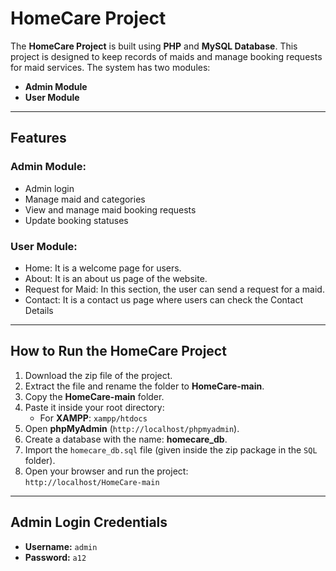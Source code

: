 # HomeCare Project

The **HomeCare Project** is built using **PHP** and **MySQL Database**. This project is designed to keep records of maids and manage booking requests for maid services. The system has two modules:  

- **Admin Module**  
- **User Module**  

---

## Features

### Admin Module:
- Admin login
- Manage maid and categories
- View and manage maid booking requests
- Update booking statuses 

### User Module:
-  Home: It is a welcome page for users.
-  About: It is an about us page of the website.
-  Request for Maid: In this section, the user can send a request for a maid.
-  Contact: It is a contact us page where users can check the Contact Details
---

## How to Run the HomeCare Project

1. Download the zip file of the project.
2. Extract the file and rename the folder to **HomeCare-main**.
3. Copy the **HomeCare-main** folder.
4. Paste it inside your root directory:  
   - For **XAMPP**: `xampp/htdocs`  
5. Open **phpMyAdmin** (`http://localhost/phpmyadmin`).
6. Create a database with the name: **homecare_db**.
7. Import the `homecare_db.sql` file (given inside the zip package in the `SQL` folder).
8. Open your browser and run the project:  
   `http://localhost/HomeCare-main`

---

## Admin Login Credentials

- **Username:** `admin`  
- **Password:** `a12`




